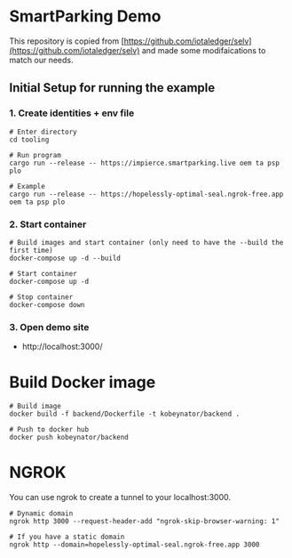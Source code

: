 # SmartParking Demo

This repository is copied from [https://github.com/iotaledger/selv](https://github.com/iotaledger/selv) and made some modifaications to match our needs.

## Initial Setup for running the example

### 1. Create identities + env file

```shell
# Enter directory
cd tooling

# Run program
cargo run --release -- https://impierce.smartparking.live oem ta psp plo

# Example
cargo run --release -- https://hopelessly-optimal-seal.ngrok-free.app oem ta psp plo
```

### 2. Start container

```shell
# Build images and start container (only need to have the --build the first time)
docker-compose up -d --build

# Start container
docker-compose up -d

# Stop container
docker-compose down
```

### 3. Open demo site

- http://localhost:3000/

# Build Docker image

```shell
# Build image
docker build -f backend/Dockerfile -t kobeynator/backend .

# Push to docker hub
docker push kobeynator/backend
```

# NGROK

You can use ngrok to create a tunnel to your localhost:3000.

```shell
# Dynamic domain
ngrok http 3000 --request-header-add "ngrok-skip-browser-warning: 1"

# If you have a static domain
ngrok http --domain=hopelessly-optimal-seal.ngrok-free.app 3000
```
